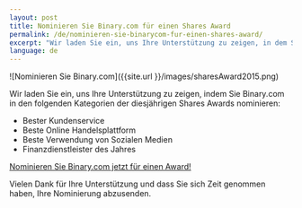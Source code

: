 ```yaml
---
layout: post
title: Nominieren Sie Binary.com für einen Shares Award
permalink: /de/nominieren-sie-binarycom-fur-einen-shares-award/
excerpt: "Wir laden Sie ein, uns Ihre Unterstützung zu zeigen, in dem Sie für Binary.com in den folgenden Kategorien der diesjährigen Shares Awards zu nominieren..."
language: de 
---
```


![Nominieren Sie Binary.com]({{site.url }}/images/sharesAward2015.png)

Wir laden Sie ein, uns Ihre Unterstützung zu zeigen, indem Sie Binary.com in den folgenden Kategorien der diesjährigen Shares Awards nominieren:

* Bester Kundenservice
* Beste Online Handelsplattform
* Beste Verwendung von Sozialen Medien
* Finanzdienstleister des Jahres

[Nominieren Sie Binary.com jetzt für einen Award!](http://info.binary.com/sharesawards15)

Vielen Dank für Ihre Unterstützung und dass Sie sich Zeit genommen haben, Ihre Nominierung abzusenden.
